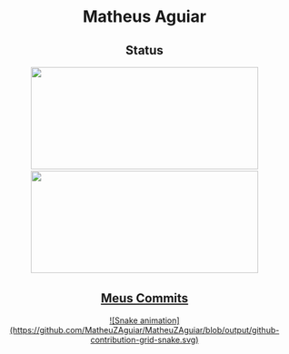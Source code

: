 <div align="center"><h1>Matheus Aguiar</h1></div>


<div align="center" width="100%">
        <h2>Status</h2>
<a href="https://github.com/MatheuZAguiar">
<img loading="lazy" width="400px" height="180em" src="https://github-readme-stats.vercel.app/api/top-langs/?username=MatheuZAguiar&layout=compact&langs_count=7&theme=blue-green"/>
<img loading="lazy" width="400px" height="180em" src="https://github-readme-stats.vercel.app/api?username=MatheuZAguiar&show_icons=true&theme=blue-green&include_all_commits=true&count_private=true"/>
</div>
    
<div align="center">
    <h2>Meus Commits</h2>
![Snake animation](https://github.com/MatheuZAguiar/MatheuZAguiar/blob/output/github-contribution-grid-snake.svg)

</div>
